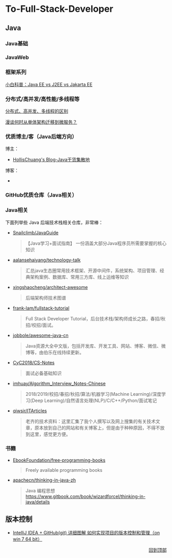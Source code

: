 # To-Full-Stack-Developer





## Java

### Java基础



### JavaWeb





### 框架系列

[小白科普：Java EE vs J2EE vs Jakarta EE](https://mp.weixin.qq.com/s/kshjUv3kKfiArIn8MQO3rQ)





### 分布式/高并发/高性能/多线程等

[分布式、高并发、多线程的区别](./Java/分布式、高并发、多线程的区别.md)

[漫谈何时从单体架构迁移到微服务？](https://mp.weixin.qq.com/s/DuvQ5uWNnBkupXP3cxJfgQ)




### 优质博主/客（Java后端方向）

博主：

- [HollisChuang's Blog-Java干货集散地](http://www.hollischuang.com/)

博客：

- 



### GitHub优质仓库（Java相关）

### Java相关

下面列举些 Java 后端技术栈相关仓库，非常棒：

- [Snailclimb/JavaGuide](https://github.com/Snailclimb/JavaGuide)

  > 【Java学习+面试指南】 一份涵盖大部分Java程序员所需要掌握的核心知识

- [aalansehaiyang/technology-talk](https://github.com/aalansehaiyang/technology-talk)

  > 汇总java生态圈常用技术框架、开源中间件，系统架构、项目管理、经典架构案例、数据库、常用三方库、线上运维等知识

- [xingshaocheng/architect-awesome](https://github.com/xingshaocheng/architect-awesome)

  > 后端架构师技术图谱

- [frank-lam/fullstack-tutorial](https://github.com/frank-lam/fullstack-tutorial)

  >  Full Stack Developer Tutorial，后台技术栈/架构师成长之路，春招/秋招/校招/面试。

- [jobbole/awesome-java-cn](https://github.com/jobbole/awesome-java-cn)

  > Java资源大全中文版，包括开发库、开发工具、网站、博客、微信、微博等，由伯乐在线持续更新。

- [CyC2018/CS-Notes](https://github.com/CyC2018/CS-Notes)

  >  面试必备基础知识

- [imhuay/Algorithm_Interview_Notes-Chinese](https://github.com/imhuay/Algorithm_Interview_Notes-Chinese)

  > 2018/2019/校招/春招/秋招/算法/机器学习(Machine Learning)/深度学习(Deep Learning)/自然语言处理(NLP)/C/C++/Python/面试笔记

- [qiwsir/ITArticles](https://github.com/qiwsir/ITArticles)

  > 老齐的技术资料：这里汇集了我个人撰写以及网上搜集的有关技术文章，原本放到自己的网站和有关博客上，但是由于种种原因，不得不放到这里，感觉更方便。

### 书籍

- [EbookFoundation/free-programming-books](https://github.com/EbookFoundation/free-programming-books/blob/master/free-programming-books-zh.md) 

  > Freely available programming books

- [apachecn/thinking-in-java-zh](https://github.com/apachecn/thinking-in-java-zh)

  > Java 编程思想  https://www.gitbook.com/book/wizardforcel/thinking-in-java/details



## 版本控制

- [IntelliJ IDEA + GitHub(git) 详细图解 如何实现项目的版本控制和管理（on win 7 64 bit）](https://blog.csdn.net/qq_27093465/article/details/52847300)



<div align="right">
    <a href="#To-Full-Stack-Developer">回到顶部</a>
</div>

